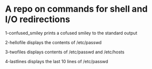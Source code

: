 # A repo on commands for shell and I/O redirections

1-confused_smiley prints a cofused smiley to the standard output

2-hellofile displays the contents of /etc/passwd

3-twofiles displays contents of /etc/passwd and /etc/hosts

4-lastlines displays the last 10 lines of /etc/passwd